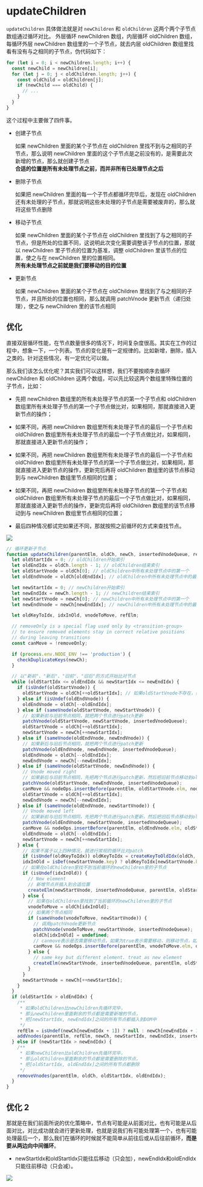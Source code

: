 # updateChildren

`updateChildren` 具体做法就是对 `newChildren` 和 `oldChildren` 这两个两个子节点数组通过循环对比。
外层循环 newChildren 数组，内层循环 oldChildren 数组，每循环外层 newChildren 数组里的一个子节点，就去内层 oldChildren 数组里找看有没有与之相同的子节点，伪代码如下：

```js
for (let i = 0; i < newChildren.length; i++) {
  const newChild = newChildren[i];
  for (let j = 0; j < oldChildren.length; j++) {
    const oldChild = oldChildren[j];
    if (newChild === oldChild) {
      // ...
    }
  }
}
```

这个过程中主要做了四件事。

- 创建子节点

  如果 newChildren 里面的某个子节点在 oldChildren 里找不到与之相同的子节点，那么说明 newChildren 里面的这个子节点是之前没有的，是需要此次新增的节点，那么就创建子节点  
  **合适的位置是所有未处理节点之前，而并非所有已处理节点之后**

- 删除子节点

  如果把 newChildren 里面的每一个子节点都循环完毕后，发现在 oldChildren 还有未处理的子节点，那就说明这些未处理的子节点是需要被废弃的，那么就将这些节点删除

- 移动子节点

  如果 newChildren 里面的某个子节点在 oldChildren 里找到了与之相同的子节点，但是所处的位置不同，这说明此次变化需要调整该子节点的位置，那就以 newChildren 里子节点的位置为基准，调整 oldChildren 里该节点的位置，使之与在 newChildren 里的位置相同。  
  **所有未处理节点之前就是我们要移动的目的位置**

- 更新节点

  如果 newChildren 里面的某个子节点在 oldChildren 里找到了与之相同的子节点，并且所处的位置也相同，那么就调用 patchVnode 更新节点（递归处理），使之与 newChildren 里的该节点相同

## 优化

直接双层循环性能，在节点数量很多的情况下，时间复杂度很高。其实在工作的过程中，想象一下，一个列表。节点的变化是有一定规律的。比如新增，删除，插入之类的。针对这些情况，有一定优化可以做。

那么我们该怎么优化呢？其实我们可以这样想，我们不要按顺序去循环 newChildren 和 oldChildren 这两个数组，可以先比较这两个数组里特殊位置的子节点，比如：

- 先把 newChildren 数组里的所有未处理子节点的第一个子节点和 oldChildren 数组里所有未处理子节点的第一个子节点做比对，如果相同，那就直接进入更新节点的操作；

- 如果不同，再把 newChildren 数组里所有未处理子节点的最后一个子节点和 oldChildren 数组里所有未处理子节点的最后一个子节点做比对，如果相同，那就直接进入更新节点的操作；

- 如果不同，再把 newChildren 数组里所有未处理子节点的最后一个子节点和 oldChildren 数组里所有未处理子节点的第一个子节点做比对，如果相同，那就直接进入更新节点的操作，更新完后再将 oldChildren 数组里的该节点移动到与 newChildren 数组里节点相同的位置；

- 如果不同，再把 newChildren 数组里所有未处理子节点的第一个子节点和 oldChildren 数组里所有未处理子节点的最后一个子节点做比对，如果相同，那就直接进入更新节点的操作，更新完后再将 oldChildren 数组里的该节点移动到与 newChildren 数组里节点相同的位置；

- 最后四种情况都试完如果还不同，那就按照之前循环的方式来查找节点。

![](https://images.weserv.nl/?url=https://article.biliimg.com/bfs/article/8a984c69de25c6191c533cb856126d48d2310c33.png)

```js
// 循环更新子节点
function updateChildren(parentElm, oldCh, newCh, insertedVnodeQueue, removeOnly) {
  let oldStartIdx = 0; // oldChildren开始索引
  let oldEndIdx = oldCh.length - 1; // oldChildren结束索引
  let oldStartVnode = oldCh[0]; // oldChildren中所有未处理节点中的第一个
  let oldEndVnode = oldCh[oldEndIdx]; // oldChildren中所有未处理节点中的最后一个

  let newStartIdx = 0; // newChildren开始索引
  let newEndIdx = newCh.length - 1; // newChildren结束索引
  let newStartVnode = newCh[0]; // newChildren中所有未处理节点中的第一个
  let newEndVnode = newCh[newEndIdx]; // newChildren中所有未处理节点中的最后一个

  let oldKeyToIdx, idxInOld, vnodeToMove, refElm;

  // removeOnly is a special flag used only by <transition-group>
  // to ensure removed elements stay in correct relative positions
  // during leaving transitions
  const canMove = !removeOnly;

  if (process.env.NODE_ENV !== 'production') {
    checkDuplicateKeys(newCh);
  }

  // 以"新前"、"新后"、"旧前"、"旧后"的方式开始比对节点
  while (oldStartIdx <= oldEndIdx && newStartIdx <= newEndIdx) {
    if (isUndef(oldStartVnode)) {
      oldStartVnode = oldCh[++oldStartIdx]; // 如果oldStartVnode不存在，则直接跳过，比对下一个
    } else if (isUndef(oldEndVnode)) {
      oldEndVnode = oldCh[--oldEndIdx];
    } else if (sameVnode(oldStartVnode, newStartVnode)) {
      // 如果新前与旧前节点相同，就把两个节点进行patch更新
      patchVnode(oldStartVnode, newStartVnode, insertedVnodeQueue);
      oldStartVnode = oldCh[++oldStartIdx];
      newStartVnode = newCh[++newStartIdx];
    } else if (sameVnode(oldEndVnode, newEndVnode)) {
      // 如果新后与旧后节点相同，就把两个节点进行patch更新
      patchVnode(oldEndVnode, newEndVnode, insertedVnodeQueue);
      oldEndVnode = oldCh[--oldEndIdx];
      newEndVnode = newCh[--newEndIdx];
    } else if (sameVnode(oldStartVnode, newEndVnode)) {
      // Vnode moved right
      // 如果新后与旧前节点相同，先把两个节点进行patch更新，然后把旧前节点移动到oldChilren中所有未处理节点之后
      patchVnode(oldStartVnode, newEndVnode, insertedVnodeQueue);
      canMove && nodeOps.insertBefore(parentElm, oldStartVnode.elm, nodeOps.nextSibling(oldEndVnode.elm));
      oldStartVnode = oldCh[++oldStartIdx];
      newEndVnode = newCh[--newEndIdx];
    } else if (sameVnode(oldEndVnode, newStartVnode)) {
      // Vnode moved left
      // 如果新前与旧后节点相同，先把两个节点进行patch更新，然后把旧后节点移动到oldChilren中所有未处理节点之前
      patchVnode(oldEndVnode, newStartVnode, insertedVnodeQueue);
      canMove && nodeOps.insertBefore(parentElm, oldEndVnode.elm, oldStartVnode.elm);
      oldEndVnode = oldCh[--oldEndIdx];
      newStartVnode = newCh[++newStartIdx];
    } else {
      // 如果不属于以上四种情况，就进行常规的循环比对patch
      if (isUndef(oldKeyToIdx)) oldKeyToIdx = createKeyToOldIdx(oldCh, oldStartIdx, oldEndIdx);
      idxInOld = isDef(newStartVnode.key) ? oldKeyToIdx[newStartVnode.key] : findIdxInOld(newStartVnode, oldCh, oldStartIdx, oldEndIdx);
      // 如果在oldChildren里找不到当前循环的newChildren里的子节点
      if (isUndef(idxInOld)) {
        // New element
        // 新增节点并插入到合适位置
        createElm(newStartVnode, insertedVnodeQueue, parentElm, oldStartVnode.elm, false, newCh, newStartIdx);
      } else {
        // 如果在oldChildren里找到了当前循环的newChildren里的子节点
        vnodeToMove = oldCh[idxInOld];
        // 如果两个节点相同
        if (sameVnode(vnodeToMove, newStartVnode)) {
          // 调用patchVnode更新节点
          patchVnode(vnodeToMove, newStartVnode, insertedVnodeQueue);
          oldCh[idxInOld] = undefined;
          // canmove表示是否需要移动节点，如果为true表示需要移动，则移动节点，如果为false则不用移动
          canMove && nodeOps.insertBefore(parentElm, vnodeToMove.elm, oldStartVnode.elm);
        } else {
          // same key but different element. treat as new element
          createElm(newStartVnode, insertedVnodeQueue, parentElm, oldStartVnode.elm, false, newCh, newStartIdx);
        }
      }
      newStartVnode = newCh[++newStartIdx];
    }
  }
  if (oldStartIdx > oldEndIdx) {
    /**
     * 如果oldChildren比newChildren先循环完毕，
     * 那么newChildren里面剩余的节点都是需要新增的节点，
     * 把[newStartIdx, newEndIdx]之间的所有节点都插入到DOM中
     */
    refElm = isUndef(newCh[newEndIdx + 1]) ? null : newCh[newEndIdx + 1].elm;
    addVnodes(parentElm, refElm, newCh, newStartIdx, newEndIdx, insertedVnodeQueue);
  } else if (newStartIdx > newEndIdx) {
    /**
     * 如果newChildren比oldChildren先循环完毕，
     * 那么oldChildren里面剩余的节点都是需要删除的节点，
     * 把[oldStartIdx, oldEndIdx]之间的所有节点都删除
     */
    removeVnodes(parentElm, oldCh, oldStartIdx, oldEndIdx);
  }
}
```

## 优化 2

那就是在我们前面所说的优化策略中，节点有可能是从前面对比，也有可能是从后面对比，对比成功就会进行更新处理，也就是说我们有可能处理第一个，也有可能处理最后一个，那么我们在循环的时候就不能简单从前往后或从后往前循环，**而是要从两边向中间循环**。

- newStartIdx和oldStartIdx只能往后移动（只会加），newEndIdx和oldEndIdx只能往前移动（只会减）。

![](https://images.weserv.nl/?url=https://article.biliimg.com/bfs/article/bcf6727230a6a6a10af9f89ea7cb15f070a6a14e.png)

